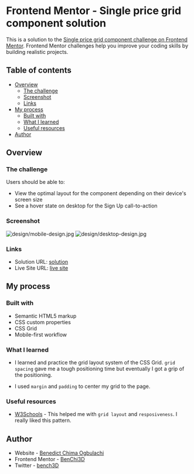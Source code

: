 # Frontend Mentor - Single price grid component solution

This is a solution to the [Single price grid component challenge on Frontend Mentor](https://www.frontendmentor.io/challenges/single-price-grid-component-5ce41129d0ff452fec5abbbc). Frontend Mentor challenges help you improve your coding skills by building realistic projects. 

## Table of contents

- [Overview](#overview)
  - [The challenge](#the-challenge)
  - [Screenshot](#screenshot)
  - [Links](#links)
- [My process](#my-process)
  - [Built with](#built-with)
  - [What I learned](#what-i-learned)
  - [Useful resources](#useful-resources)
- [Author](#author)

## Overview

### The challenge

Users should be able to:

- View the optimal layout for the component depending on their device's screen size
- See a hover state on desktop for the Sign Up call-to-action

### Screenshot

![design/mobile-design.jpg](./screenshot.jpg)
![design/desktop-design.jpg](./screenshot.jpg)

### Links

- Solution URL: [solution](https://github.com/BenChi3D/single-price-grid-component-master)
- Live Site URL: [live site](https://benchi3d.github.io/single-price-grid-component-master/)

## My process

### Built with

- Semantic HTML5 markup
- CSS custom properties
- CSS Grid
- Mobile-first workflow

### What I learned

- I learned and practice the grid layout system of the CSS Grid. `grid spacing` gave me a tough positioning time but eventually I got a grip of the positioning.

- I used `margin` and `padding` to center my grid to the page.

### Useful resources

- [W3Schools](https://www.w3schools.com) - This helped me with `grid layout` and `resposiveness`. I really liked this pattern.

## Author

- Website - [Benedict Chima Ogbulachi](https://www.linkedin.com/in/benedictchimaogbulachi/)
- Frontend Mentor - [BenChi3D](https://www.frontendmentor.io/profile/BenChi3D)
- Twitter - [bench3D](https://www.twitter.com/_bench3d)
